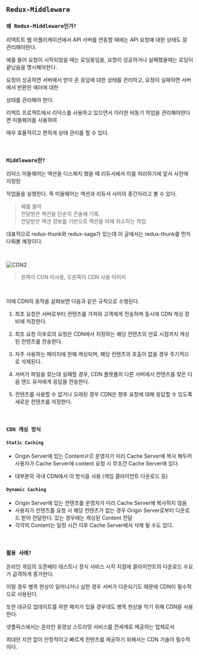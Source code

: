 ## `Redux-Middleware`

### `왜 Redux-Middleware인가?`

리액트트 웹 어플리케이션에서 API 서버를 연동할 때에는 API 요청애 대한 상태도 잘 관리해야한다.

예를 들어 요청이 시작되었을 때는 로딩중임을, 요청이 성공하거나 실패했을때는 로딩이 끝났음을 명시해야한다.

요청이 성공하면 서버에서 받아 온 응답에 대한 상태를 관리하고, 요청이 실패하면 서버에서 반환한 에러에 대한

상태를 관리해야 한다.

리액트 프로젝트에서 리덕스를 사용하고 있으면서 이러한 비동기 작업을 관리해야한다면 미들웨어를 사용하여

매우 효율적이고 편하게 상태 관리를 할 수 있다.

<br />

### `Middleware란?`

리덕스 미들웨어는 액션을 디스패치 했을 때 리듀서에서 이를 처리하기에 앞서 사전에 지정된

작업들을 실행한다. 즉 미들웨어는 액션과 리듀서 사이의 중간자라고 볼 수 있다.
  > 예를 들어 <br />
  > 전달받은 액션을 단순히 콘솔에 기록. <br />
  > 전달받은 액션 정보를 기반으로 액션을 아예 취소하는 작업

대표적으로 redux-thunk와 redux-saga가 있는데 이 글에서는 redux-thunk를 먼저 다뤄볼 예정이다.

<br />

![CDN2](https://user-images.githubusercontent.com/94499416/184267344-8f9b96d1-7460-4a63-89fb-3955ec23e624.png)
  > 왼쪽이 CDN 미사용, 오른쪽이 CDN 사용 이미지
<br />

이때 CDN의 동작을 살펴보면 다음과 같은 규칙으로 수행된다.

1. 최초 요청은 서버로부터 컨텐츠를 가져와 고객에게 전송하며 동시에 CDN 캐싱 장비에 저장한다.

2. 최초 요청 이후로의 요청은 CDN에서 지정하는 해당 컨텐츠의 만료 시점까지 캐싱된 컨텐츠를 전송한다.

3. 자주 사용하는 페이지에 한해 캐싱되며, 해당 컨텐츠의 호출이 없을 경우 주기적으로 삭제된다.

4. 서버가 파일을 찾는데 실패할 경우, CDN 플랫폼의 다른 서버에서 컨텐츠를 찾은 다음 엔드 유저에게 응답을 전송한다.

5. 컨텐츠를 사용할 수 없거나 오래된 경우 CDN은 향후 요청에 대해 응답할 수 있도록 새로운 컨텐츠를 저장한다.

<br />

### `CDN 캐싱 방식`

#### `Static Caching`

  - Origin Server에 있는 Contentㄹ르 운영자가 미리 Cache Server에 복사 해두어 사용자가
    Cache Server에 content 요청 시 무조건 Cache Server에 있다.
  
  - 대부분의 국내 CDN에서 이 방식을 사용 (게임 클라이언트 다운로드 등)

#### `Dynamic Caching`
    
  - Origin Server에 있는 컨텐츠를 운영자가 미리 Cache Server에 복사하지 않음
  - 사용자가 컨텐츠를 요청 시 해당 컨텐츠가 없는 경우 Origin Server로부터 다운로드 받아 전달한다.
    있는 경우에는 캐싱된 Content 전달
  - 각각의 Content는 일정 시간 이후 Cache Server에서 삭제 될 수도 있다.

<br />

### `활용 사례?`

온라인 게임의 오픈베타 테스트나 정식 서비스 시작 지점에 클라이언트의 다운로드 수요가 급격하게 증가한다.

이럴 경우 병목 현상이 일어나거나 심한 경우 서버가 다운되기도 때문에 CDN이 필수적으로 사용된다.

또한 대규모 업데이트를 위한 패치가 있을 경우데도 병목 현상을 막기 위해 CDN을 사용한다.

넷플릭스에서는 온라인 동영상 스트리밍 서비스를 전세계로 제공하는 업체로서 

최대한 지연 없이 안정적이고 빠르게 컨텐츠를 제공하기 위해서는 CDN 기술이 필수적이다.

